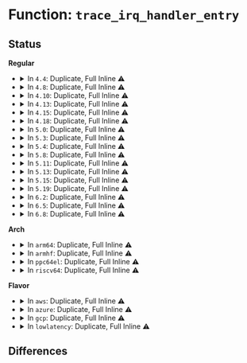 # Function: <code>trace_irq_handler_entry</code>

## Status
<b>Regular</b>
<ul>
<li>
<details>
<summary>In <code>4.4</code>: Duplicate, Full Inline ⚠️</summary>

**Collision:** Static Duplication

**Inline:** Full

**Transformation:** False

**Instances:**

```
In kernel/irq/handle.c (ffffffff810da8df)
Location: include/trace/events/irq.h:52
Inline: True
Inline callers:
  - kernel/irq/handle.c:handle_irq_event_percpu
```
```
In kernel/irq/chip.c (ffffffff810de499)
Location: include/trace/events/irq.h:52
Inline: True
Inline callers:
  - kernel/irq/chip.c:handle_percpu_devid_irq
```
</details>
</li>
<li>
<details>
<summary>In <code>4.8</code>: Duplicate, Full Inline ⚠️</summary>

**Collision:** Static Duplication

**Inline:** Full

**Transformation:** False

**Instances:**

```
In kernel/irq/handle.c (ffffffff810dfe93)
Location: include/trace/events/irq.h:52
Inline: True
Inline callers:
  - kernel/irq/handle.c:__handle_irq_event_percpu
```
```
In kernel/irq/chip.c (ffffffff810e3de9)
Location: include/trace/events/irq.h:52
Inline: True
Inline callers:
  - kernel/irq/chip.c:handle_percpu_devid_irq
```
</details>
</li>
<li>
<details>
<summary>In <code>4.10</code>: Duplicate, Full Inline ⚠️</summary>

**Collision:** Static Duplication

**Inline:** Full

**Transformation:** False

**Instances:**

```
In kernel/irq/handle.c (ffffffff810e67f0)
Location: include/trace/events/irq.h:52
Inline: True
Inline callers:
  - kernel/irq/handle.c:__handle_irq_event_percpu
```
```
In kernel/irq/chip.c (ffffffff810ea913)
Location: include/trace/events/irq.h:52
Inline: True
Inline callers:
  - kernel/irq/chip.c:handle_percpu_devid_irq
```
</details>
</li>
<li>
<details>
<summary>In <code>4.13</code>: Duplicate, Full Inline ⚠️</summary>

**Collision:** Static Duplication

**Inline:** Full

**Transformation:** False

**Instances:**

```
In kernel/irq/handle.c (ffffffff810e5e01)
Location: include/trace/events/irq.h:52
Inline: True
Inline callers:
  - kernel/irq/handle.c:__handle_irq_event_percpu
```
```
In kernel/irq/chip.c (ffffffff810e9fcc)
Location: include/trace/events/irq.h:52
Inline: True
Inline callers:
  - kernel/irq/chip.c:handle_percpu_devid_irq
```
</details>
</li>
<li>
<details>
<summary>In <code>4.15</code>: Duplicate, Full Inline ⚠️</summary>

**Collision:** Static Duplication

**Inline:** Full

**Transformation:** False

**Instances:**

```
In kernel/irq/handle.c (ffffffff810ee071)
Location: include/trace/events/irq.h:53
Inline: True
Inline callers:
  - kernel/irq/handle.c:__handle_irq_event_percpu
```
```
In kernel/irq/chip.c (ffffffff810f252f)
Location: include/trace/events/irq.h:53
Inline: True
Inline callers:
  - kernel/irq/chip.c:handle_percpu_devid_irq
```
</details>
</li>
<li>
<details>
<summary>In <code>4.18</code>: Duplicate, Full Inline ⚠️</summary>

**Collision:** Static Duplication

**Inline:** Full

**Transformation:** False

**Instances:**

```
In kernel/irq/handle.c (ffffffff810f62d1)
Location: include/trace/events/irq.h:53
Inline: True
Inline callers:
  - kernel/irq/handle.c:__handle_irq_event_percpu
```
```
In kernel/irq/chip.c (ffffffff810fa97f)
Location: include/trace/events/irq.h:53
Inline: True
Inline callers:
  - kernel/irq/chip.c:handle_percpu_devid_irq
```
</details>
</li>
<li>
<details>
<summary>In <code>5.0</code>: Duplicate, Full Inline ⚠️</summary>

**Collision:** Static Duplication

**Inline:** Full

**Transformation:** False

**Instances:**

```
In kernel/irq/handle.c (ffffffff81101a41)
Location: include/trace/events/irq.h:53
Inline: True
Inline callers:
  - kernel/irq/handle.c:__handle_irq_event_percpu
```
```
In kernel/irq/chip.c (ffffffff8110613f)
Location: include/trace/events/irq.h:53
Inline: True
Inline callers:
  - kernel/irq/chip.c:handle_percpu_devid_irq
```
</details>
</li>
<li>
<details>
<summary>In <code>5.3</code>: Duplicate, Full Inline ⚠️</summary>

**Collision:** Static Duplication

**Inline:** Full

**Transformation:** False

**Instances:**

```
In kernel/irq/handle.c (ffffffff8110a25e)
Location: include/trace/events/irq.h:53
Inline: True
Inline callers:
  - kernel/irq/handle.c:__handle_irq_event_percpu
```
```
In kernel/irq/chip.c (ffffffff8110f744)
Location: include/trace/events/irq.h:53
Inline: True
Inline callers:
  - kernel/irq/chip.c:handle_percpu_devid_fasteoi_nmi
  - kernel/irq/chip.c:handle_percpu_devid_fasteoi_nmi
  - kernel/irq/chip.c:handle_percpu_devid_irq
  - kernel/irq/chip.c:handle_percpu_devid_irq
  - kernel/irq/chip.c:handle_fasteoi_nmi
  - kernel/irq/chip.c:handle_fasteoi_nmi
```
</details>
</li>
<li>
<details>
<summary>In <code>5.4</code>: Duplicate, Full Inline ⚠️</summary>

**Collision:** Static Duplication

**Inline:** Full

**Transformation:** False

**Instances:**

```
In kernel/irq/handle.c (ffffffff8111662e)
Location: include/trace/events/irq.h:53
Inline: True
Inline callers:
  - kernel/irq/handle.c:__handle_irq_event_percpu
```
```
In kernel/irq/chip.c (ffffffff8111ba04)
Location: include/trace/events/irq.h:53
Inline: True
Inline callers:
  - kernel/irq/chip.c:handle_percpu_devid_fasteoi_nmi
  - kernel/irq/chip.c:handle_percpu_devid_fasteoi_nmi
  - kernel/irq/chip.c:handle_percpu_devid_irq
  - kernel/irq/chip.c:handle_percpu_devid_irq
  - kernel/irq/chip.c:handle_fasteoi_nmi
  - kernel/irq/chip.c:handle_fasteoi_nmi
```
</details>
</li>
<li>
<details>
<summary>In <code>5.8</code>: Duplicate, Full Inline ⚠️</summary>

**Collision:** Static Duplication

**Inline:** Full

**Transformation:** False

**Instances:**

```
In kernel/irq/handle.c (ffffffff8112225e)
Location: include/trace/events/irq.h:53
Inline: True
Inline callers:
  - kernel/irq/handle.c:__handle_irq_event_percpu
```
```
In kernel/irq/chip.c (ffffffff81127d38)
Location: include/trace/events/irq.h:53
Inline: True
Inline callers:
  - kernel/irq/chip.c:handle_percpu_devid_fasteoi_nmi
  - kernel/irq/chip.c:handle_percpu_devid_fasteoi_nmi
  - kernel/irq/chip.c:handle_percpu_devid_irq
  - kernel/irq/chip.c:handle_percpu_devid_irq
  - kernel/irq/chip.c:handle_fasteoi_nmi
  - kernel/irq/chip.c:handle_fasteoi_nmi
```
</details>
</li>
<li>
<details>
<summary>In <code>5.11</code>: Duplicate, Full Inline ⚠️</summary>

**Collision:** Static Duplication

**Inline:** Full

**Transformation:** False

**Instances:**

```
In kernel/irq/handle.c (ffffffff8111e241)
Location: include/trace/events/irq.h:53
Inline: True
Inline callers:
  - kernel/irq/handle.c:__handle_irq_event_percpu
```
```
In kernel/irq/chip.c (ffffffff811238de)
Location: include/trace/events/irq.h:53
Inline: True
Inline callers:
  - kernel/irq/chip.c:handle_percpu_devid_fasteoi_nmi
  - kernel/irq/chip.c:handle_percpu_devid_fasteoi_nmi
  - kernel/irq/chip.c:handle_percpu_devid_irq
  - kernel/irq/chip.c:handle_percpu_devid_irq
  - kernel/irq/chip.c:handle_fasteoi_nmi
  - kernel/irq/chip.c:handle_fasteoi_nmi
```
</details>
</li>
<li>
<details>
<summary>In <code>5.13</code>: Duplicate, Full Inline ⚠️</summary>

**Collision:** Static Duplication

**Inline:** Full

**Transformation:** False

**Instances:**

```
In kernel/irq/handle.c (ffffffff8111e551)
Location: include/trace/events/irq.h:53
Inline: True
Inline callers:
  - kernel/irq/handle.c:__handle_irq_event_percpu
```
```
In kernel/irq/chip.c (ffffffff81123c3e)
Location: include/trace/events/irq.h:53
Inline: True
Inline callers:
  - kernel/irq/chip.c:handle_percpu_devid_fasteoi_nmi
  - kernel/irq/chip.c:handle_percpu_devid_fasteoi_nmi
  - kernel/irq/chip.c:handle_percpu_devid_irq
  - kernel/irq/chip.c:handle_percpu_devid_irq
  - kernel/irq/chip.c:handle_fasteoi_nmi
  - kernel/irq/chip.c:handle_fasteoi_nmi
```
</details>
</li>
<li>
<details>
<summary>In <code>5.15</code>: Duplicate, Full Inline ⚠️</summary>

**Collision:** Static Duplication

**Inline:** Full

**Transformation:** False

**Instances:**

```
In kernel/irq/handle.c (ffffffff8113e9f1)
Location: include/trace/events/irq.h:53
Inline: True
Inline callers:
  - kernel/irq/handle.c:__handle_irq_event_percpu
```
```
In kernel/irq/chip.c (ffffffff8114422e)
Location: include/trace/events/irq.h:53
Inline: True
Inline callers:
  - kernel/irq/chip.c:handle_percpu_devid_fasteoi_nmi
  - kernel/irq/chip.c:handle_percpu_devid_fasteoi_nmi
  - kernel/irq/chip.c:handle_percpu_devid_irq
  - kernel/irq/chip.c:handle_percpu_devid_irq
  - kernel/irq/chip.c:handle_fasteoi_nmi
  - kernel/irq/chip.c:handle_fasteoi_nmi
```
</details>
</li>
<li>
<details>
<summary>In <code>5.19</code>: Duplicate, Full Inline ⚠️</summary>

**Collision:** Static Duplication

**Inline:** Full

**Transformation:** False

**Instances:**

```
In kernel/irq/handle.c (ffffffff8116201b)
Location: include/trace/events/irq.h:53
Inline: True
Inline callers:
  - kernel/irq/handle.c:__handle_irq_event_percpu
```
```
In kernel/irq/chip.c (ffffffff81167d6e)
Location: include/trace/events/irq.h:53
Inline: True
Inline callers:
  - kernel/irq/chip.c:handle_percpu_devid_fasteoi_nmi
  - kernel/irq/chip.c:handle_percpu_devid_fasteoi_nmi
  - kernel/irq/chip.c:handle_percpu_devid_irq
  - kernel/irq/chip.c:handle_percpu_devid_irq
  - kernel/irq/chip.c:handle_fasteoi_nmi
  - kernel/irq/chip.c:handle_fasteoi_nmi
```
</details>
</li>
<li>
<details>
<summary>In <code>6.2</code>: Duplicate, Full Inline ⚠️</summary>

**Collision:** Static Duplication

**Inline:** Full

**Transformation:** False

**Instances:**

```
In kernel/irq/handle.c (ffffffff81195a8b)
Location: include/trace/events/irq.h:53
Inline: True
Inline callers:
  - kernel/irq/handle.c:__handle_irq_event_percpu
```
```
In kernel/irq/chip.c (ffffffff8119c1fe)
Location: include/trace/events/irq.h:53
Inline: True
Inline callers:
  - kernel/irq/chip.c:handle_percpu_devid_fasteoi_nmi
  - kernel/irq/chip.c:handle_percpu_devid_fasteoi_nmi
  - kernel/irq/chip.c:handle_percpu_devid_irq
  - kernel/irq/chip.c:handle_percpu_devid_irq
  - kernel/irq/chip.c:handle_fasteoi_nmi
  - kernel/irq/chip.c:handle_fasteoi_nmi
```
</details>
</li>
<li>
<details>
<summary>In <code>6.5</code>: Duplicate, Full Inline ⚠️</summary>

**Collision:** Static Duplication

**Inline:** Full

**Transformation:** False

**Instances:**

```
In kernel/irq/handle.c (ffffffff811a745b)
Location: include/trace/events/irq.h:53
Inline: True
Inline callers:
  - kernel/irq/handle.c:__handle_irq_event_percpu
```
```
In kernel/irq/chip.c (ffffffff811ae05e)
Location: include/trace/events/irq.h:53
Inline: True
Inline callers:
  - kernel/irq/chip.c:handle_percpu_devid_fasteoi_nmi
  - kernel/irq/chip.c:handle_percpu_devid_fasteoi_nmi
  - kernel/irq/chip.c:handle_percpu_devid_fasteoi_nmi
  - kernel/irq/chip.c:handle_percpu_devid_irq
  - kernel/irq/chip.c:handle_percpu_devid_irq
  - kernel/irq/chip.c:handle_percpu_devid_irq
  - kernel/irq/chip.c:handle_fasteoi_nmi
  - kernel/irq/chip.c:handle_fasteoi_nmi
  - kernel/irq/chip.c:handle_fasteoi_nmi
```
</details>
</li>
<li>
<details>
<summary>In <code>6.8</code>: Duplicate, Full Inline ⚠️</summary>

**Collision:** Static Duplication

**Inline:** Full

**Transformation:** False

**Instances:**

```
In kernel/irq/handle.c (ffffffff811b6fbb)
Location: include/trace/events/irq.h:53
Inline: True
Inline callers:
  - kernel/irq/handle.c:__handle_irq_event_percpu
```
```
In kernel/irq/chip.c (ffffffff811bdc5e)
Location: include/trace/events/irq.h:53
Inline: True
Inline callers:
  - kernel/irq/chip.c:handle_percpu_devid_fasteoi_nmi
  - kernel/irq/chip.c:handle_percpu_devid_fasteoi_nmi
  - kernel/irq/chip.c:handle_percpu_devid_fasteoi_nmi
  - kernel/irq/chip.c:handle_percpu_devid_irq
  - kernel/irq/chip.c:handle_percpu_devid_irq
  - kernel/irq/chip.c:handle_percpu_devid_irq
  - kernel/irq/chip.c:handle_fasteoi_nmi
  - kernel/irq/chip.c:handle_fasteoi_nmi
  - kernel/irq/chip.c:handle_fasteoi_nmi
```
</details>
</li>
</ul>
<b>Arch</b>
<ul>
<li>
<details>
<summary>In <code>arm64</code>: Duplicate, Full Inline ⚠️</summary>

**Collision:** Static Duplication

**Inline:** Full

**Transformation:** False

**Instances:**

```
In kernel/irq/handle.c (ffff800010178730)
Location: include/trace/events/irq.h:53
Inline: True
Inline callers:
  - kernel/irq/handle.c:__handle_irq_event_percpu
```
```
In kernel/irq/chip.c (ffff80001017fc34)
Location: include/trace/events/irq.h:53
Inline: True
Inline callers:
  - kernel/irq/chip.c:handle_percpu_devid_fasteoi_nmi
  - kernel/irq/chip.c:handle_percpu_devid_fasteoi_nmi
  - kernel/irq/chip.c:handle_percpu_devid_irq
  - kernel/irq/chip.c:handle_percpu_devid_irq
  - kernel/irq/chip.c:handle_fasteoi_nmi
  - kernel/irq/chip.c:handle_fasteoi_nmi
```
</details>
</li>
<li>
<details>
<summary>In <code>armhf</code>: Duplicate, Full Inline ⚠️</summary>

**Collision:** Static Duplication

**Inline:** Full

**Transformation:** False

**Instances:**

```
In kernel/irq/handle.c (c03c9eac)
Location: include/trace/events/irq.h:53
Inline: True
Inline callers:
  - kernel/irq/handle.c:__handle_irq_event_percpu
```
```
In kernel/irq/chip.c (c03cfdb4)
Location: include/trace/events/irq.h:53
Inline: True
Inline callers:
  - kernel/irq/chip.c:handle_percpu_devid_fasteoi_nmi
  - kernel/irq/chip.c:handle_percpu_devid_fasteoi_nmi
  - kernel/irq/chip.c:handle_percpu_devid_irq
  - kernel/irq/chip.c:handle_percpu_devid_irq
  - kernel/irq/chip.c:handle_fasteoi_nmi
  - kernel/irq/chip.c:handle_fasteoi_nmi
```
</details>
</li>
<li>
<details>
<summary>In <code>ppc64el</code>: Duplicate, Full Inline ⚠️</summary>

**Collision:** Static Duplication

**Inline:** Full

**Transformation:** False

**Instances:**

```
In kernel/irq/handle.c (c0000000001d25d0)
Location: include/trace/events/irq.h:53
Inline: True
Inline callers:
  - kernel/irq/handle.c:__handle_irq_event_percpu
```
```
In kernel/irq/chip.c (c0000000001da830)
Location: include/trace/events/irq.h:53
Inline: True
Inline callers:
  - kernel/irq/chip.c:handle_percpu_devid_fasteoi_nmi
  - kernel/irq/chip.c:handle_percpu_devid_fasteoi_nmi
  - kernel/irq/chip.c:handle_percpu_devid_irq
  - kernel/irq/chip.c:handle_percpu_devid_irq
  - kernel/irq/chip.c:handle_fasteoi_nmi
  - kernel/irq/chip.c:handle_fasteoi_nmi
```
</details>
</li>
<li>
<details>
<summary>In <code>riscv64</code>: Duplicate, Full Inline ⚠️</summary>

**Collision:** Static Duplication

**Inline:** Full

**Transformation:** False

**Instances:**

```
In kernel/irq/handle.c (ffffffe000113142)
Location: include/trace/events/irq.h:53
Inline: True
Inline callers:
  - kernel/irq/handle.c:__handle_irq_event_percpu
```
```
In kernel/irq/chip.c (ffffffe000117fec)
Location: include/trace/events/irq.h:53
Inline: True
Inline callers:
  - kernel/irq/chip.c:handle_percpu_devid_fasteoi_nmi
  - kernel/irq/chip.c:handle_percpu_devid_fasteoi_nmi
  - kernel/irq/chip.c:handle_percpu_devid_irq
  - kernel/irq/chip.c:handle_percpu_devid_irq
  - kernel/irq/chip.c:handle_fasteoi_nmi
  - kernel/irq/chip.c:handle_fasteoi_nmi
```
</details>
</li>
</ul>
<b>Flavor</b>
<ul>
<li>
<details>
<summary>In <code>aws</code>: Duplicate, Full Inline ⚠️</summary>

**Collision:** Static Duplication

**Inline:** Full

**Transformation:** False

**Instances:**

```
In kernel/irq/handle.c (ffffffff8110ec0e)
Location: include/trace/events/irq.h:53
Inline: True
Inline callers:
  - kernel/irq/handle.c:__handle_irq_event_percpu
```
```
In kernel/irq/chip.c (ffffffff81113fe4)
Location: include/trace/events/irq.h:53
Inline: True
Inline callers:
  - kernel/irq/chip.c:handle_percpu_devid_fasteoi_nmi
  - kernel/irq/chip.c:handle_percpu_devid_fasteoi_nmi
  - kernel/irq/chip.c:handle_percpu_devid_irq
  - kernel/irq/chip.c:handle_percpu_devid_irq
  - kernel/irq/chip.c:handle_fasteoi_nmi
  - kernel/irq/chip.c:handle_fasteoi_nmi
```
</details>
</li>
<li>
<details>
<summary>In <code>azure</code>: Duplicate, Full Inline ⚠️</summary>

**Collision:** Static Duplication

**Inline:** Full

**Transformation:** False

**Instances:**

```
In kernel/irq/handle.c (ffffffff810ff95e)
Location: include/trace/events/irq.h:53
Inline: True
Inline callers:
  - kernel/irq/handle.c:__handle_irq_event_percpu
```
```
In kernel/irq/chip.c (ffffffff81104cf4)
Location: include/trace/events/irq.h:53
Inline: True
Inline callers:
  - kernel/irq/chip.c:handle_percpu_devid_fasteoi_nmi
  - kernel/irq/chip.c:handle_percpu_devid_fasteoi_nmi
  - kernel/irq/chip.c:handle_percpu_devid_irq
  - kernel/irq/chip.c:handle_percpu_devid_irq
  - kernel/irq/chip.c:handle_fasteoi_nmi
  - kernel/irq/chip.c:handle_fasteoi_nmi
```
</details>
</li>
<li>
<details>
<summary>In <code>gcp</code>: Duplicate, Full Inline ⚠️</summary>

**Collision:** Static Duplication

**Inline:** Full

**Transformation:** False

**Instances:**

```
In kernel/irq/handle.c (ffffffff8110cafe)
Location: include/trace/events/irq.h:53
Inline: True
Inline callers:
  - kernel/irq/handle.c:__handle_irq_event_percpu
```
```
In kernel/irq/chip.c (ffffffff81111ed4)
Location: include/trace/events/irq.h:53
Inline: True
Inline callers:
  - kernel/irq/chip.c:handle_percpu_devid_fasteoi_nmi
  - kernel/irq/chip.c:handle_percpu_devid_fasteoi_nmi
  - kernel/irq/chip.c:handle_percpu_devid_irq
  - kernel/irq/chip.c:handle_percpu_devid_irq
  - kernel/irq/chip.c:handle_fasteoi_nmi
  - kernel/irq/chip.c:handle_fasteoi_nmi
```
</details>
</li>
<li>
<details>
<summary>In <code>lowlatency</code>: Duplicate, Full Inline ⚠️</summary>

**Collision:** Static Duplication

**Inline:** Full

**Transformation:** False

**Instances:**

```
In kernel/irq/handle.c (ffffffff8111802e)
Location: include/trace/events/irq.h:53
Inline: True
Inline callers:
  - kernel/irq/handle.c:__handle_irq_event_percpu
```
```
In kernel/irq/chip.c (ffffffff8111d4c4)
Location: include/trace/events/irq.h:53
Inline: True
Inline callers:
  - kernel/irq/chip.c:handle_percpu_devid_fasteoi_nmi
  - kernel/irq/chip.c:handle_percpu_devid_fasteoi_nmi
  - kernel/irq/chip.c:handle_percpu_devid_irq
  - kernel/irq/chip.c:handle_percpu_devid_irq
  - kernel/irq/chip.c:handle_fasteoi_nmi
  - kernel/irq/chip.c:handle_fasteoi_nmi
```
</details>
</li>
</ul>

## Differences
